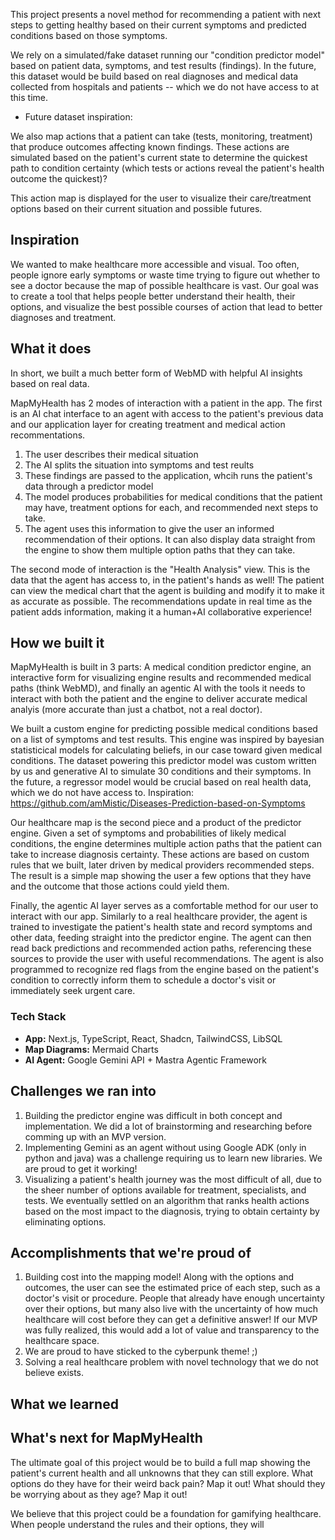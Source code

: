 This project presents a novel method for recommending a patient with next steps to getting healthy based on their current symptoms and predicted conditions based on those symptoms.

We rely on a simulated/fake dataset running our "condition predictor model" based on patient data, symptoms, and test results (findings). In the future, this dataset would be build based on real diagnoses and medical data collected from hospitals and patients -- which we do not have access to at this time.
- Future dataset inspiration: [](https://github.com/amMistic/Diseases-Prediction-based-on-Symptoms)

We also map actions that a patient can take (tests, monitoring, treatment) that produce outcomes affecting known findings. These actions are simulated based on the patient's current state to determine the quickest path to condition certainty (which tests or actions reveal the patient's health outcome the quickest)?

This action map is displayed for the user to visualize their care/treatment options based on their current situation and possible futures.

## Inspiration
We wanted to make healthcare more accessible and visual. Too often, people ignore early symptoms or waste time trying to figure out whether to see a doctor because the map of possible healthcare is vast. Our goal was to create a tool that helps people better understand their health, their options, and visualize the best possible courses of action that lead to better diagnoses and treatment.

## What it does

In short, we built a much better form of WebMD with helpful AI insights based on real data.

MapMyHealth has 2 modes of interaction with a patient in the app. The first is an AI chat interface to an agent with access to the patient's previous data and our application layer for creating treatment and medical action recommentations.
1. The user describes their medical situation
2. The AI splits the situation into symptoms and test reults
3. These findings are passed to the application, whcih runs the patient's data through a predictor model
4. The model produces probabilities for medical conditions that the patient may have, treatment options for each, and recommended next steps to take.
5. The agent uses this information to give the user an informed recommendation of their options. It can also display data straight from the engine to show them multiple option paths that they can take.

The second mode of interaction is the "Health Analysis" view. This is the data that the agent has access to, in the patient's hands as well! The patient can view the medical chart that the agent is building and modify it to make it as accurate as possible. The recommendations update in real time as the patient adds information, making it a human+AI collaborative experience!

## How we built it
MapMyHealth is built in 3 parts: A medical condition predictor engine, an interactive form for visualizing engine results and recommended medical paths (think WebMD), and finally an agentic AI with the tools it needs to interact with both the patient and the engine to deliver accurate medical analyis (more accurate than just a chatbot, not a real doctor).

We built a custom engine for predicting possible medical conditions based on a list of symptoms and test results. This engine was inspired by bayesian statisticical models for calculating beliefs, in our case toward given medical conditions. The dataset powering this predictor model was custom written by us and generative AI to simulate 30 conditions and their symptoms. In the future, a regressor model would be crucial based on real health data, which we do not have access to. Inspiration: https://github.com/amMistic/Diseases-Prediction-based-on-Symptoms

Our healthcare map is the second piece and a product of the predictor engine. Given a set of symptoms and probabilities of likely medical conditions, the engine determines multiple action paths that the patient can take to increase diagnosis certainty. These actions are based on custom rules that we built, later driven by medical providers recommended steps. The result is a simple map showing the user a few options that they have and the outcome that those actions could yield them.

Finally, the agentic AI layer serves as a comfortable method for our user to interact with our app. Similarly to a real healthcare provider, the agent is trained to investigate the patient's health state and record symptoms and other data, feeding straight into the predictor engine. The agent can then read back predictions and recommended action paths, referencing these sources to provide the user with useful recommendations. The agent is also programmed to recognize red flags from the engine based on the patient's condition to correctly inform them to schedule a doctor's visit or immediately seek urgent care.

### Tech Stack
- **App:** Next.js, TypeScript, React, Shadcn, TailwindCSS, LibSQL
- **Map Diagrams:** Mermaid Charts
- **AI Agent:** Google Gemini API + Mastra Agentic Framework

## Challenges we ran into
1. Building the predictor engine was difficult in both concept and implementation. We did a lot of brainstorming and researching before comming up with an MVP version.
2. Implementing Gemini as an agent without using Google ADK (only in python and java) was a challenge requiring us to learn new libraries. We are proud to get it working!
3. Visualizing a patient's health journey was the most difficult of all, due to the sheer number of options available for treatment, specialists, and tests. We eventually settled on an algorithm that ranks health actions based on the most impact to the diagnosis, trying to obtain certainty by eliminating options.

## Accomplishments that we're proud of
1. Building cost into the mapping model! Along with the options and outcomes, the user can see the estimated price of each step, such as a doctor's visit or procedure. People that already have enough uncertainty over their options, but many also live with the uncertainty of how much healthcare will cost before they can get a definitive answer! If our MVP was fully realized, this would add a lot of value and transparency to the healthcare space.
2. We are proud to have sticked to the cyberpunk theme! ;)
3. Solving a real healthcare problem with novel technology that we do not believe exists.

## What we learned

## What's next for MapMyHealth
The ultimate goal of this project would be to build a full map showing the patient's current health and all unknowns that they can still explore. What options do they have for their weird back pain? Map it out! What should they be worrying about as they age? Map it out!

We believe that this project could be a foundation for gamifying healthcare. When people understand the rules and their options, they will 
